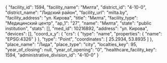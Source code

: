 {
    "facility_id": 1594,
    "facility_name": "Милта",
    "district_id": "4-10-0",
    "district_name": "Лидский район",
    "facility_url": "milta.by",
    "facility_address": "ул. Кирова",
    "title": "Милта",
    "facility_type": "Медицинский центр",
    "ap_1": "27",
    "name": "Милта",
    "state": "public institution",
    "stats": [],
    "med_id": 10216892,
    "address": "ул. Кирова",
    "devices": [],
    "coord_x_y": {
        "crs": {
            "type": "name",
            "properties": {
                "name": "EPSG:4326"
            }
        },
        "type": "Point",
        "coordinates": [
            25.2934,
            53.8935
        ]
    },
    "place_name": "Лида",
    "place_type": "city",
    "localties_key": 95,
    "year_of_closing": null,
    "year_of_opening": "0",
    "healthcare_facility_key": 1594,
    "administrative_division_id": "4-10-0"
}